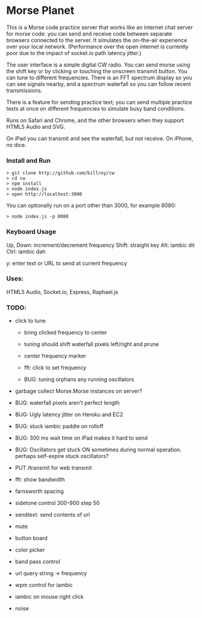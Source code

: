 # Morse Planet

This is a Morse code practice server that works like an internet chat server for morse code: you can send and receive code between separate browsers connected to the server.  It simulates the on-the-air experience over your local network.  (Performance over the open internet is currently poor due to the impact of socket.io path latency jitter.)

The user interface is a simple digital CW radio.  You can send morse using the shift key or by clicking or touching the onscreen transmit button.  You can tune to different frequencies.  There is an FFT spectrum display so you can see signals nearby, and a spectrum waterfall so you can follow recent transmissions.

There is a feature for sending practice text; you can send multiple practice texts at once on different frequencies to simulate busy band conditions.

Runs on Safari and Chrome, and the other browsers when they support HTML5 Audio and SVG.

On iPad you can transmit and see the waterfall, but not receive.  On iPhone, no dice.

### Install and Run

	> git clone http://github.com/billroy/cw
	> cd cw
	> npm install
	> node index.js
	> open http://localhost:3000

You can optionally run on a port other than 3000, for example 8080:

	> node index.js -p 8080

### Keyboard Usage

Up, Down: increment/decrement frequency
Shift: straight key
Alt: iambic dit
Ctrl: iambic dah

y: enter text or URL to send at current frequency


### Uses:

HTML5 Audio, Socket.io, Express, Raphael.js


### TODO:

- click to tune
	- bring clicked frequency to center

	- tuning should shift waterfall pixels left/right and prune
	- center frequency marker
	- fft: click to set frequency

	- BUG: tuning orphans any running oscillators

- garbage collect Morse.Morse instances on server?

- BUG: waterfall pixels aren't perfect length

- BUG: Ugly latency jitter on Heroku and EC2

- BUG: stuck iambic paddle on rolloff
- BUG: 300 ms wait time on iPad makes it hard to send

- BUG: Oscillators get stuck ON sometimes during normal operation.  perhaps self-expire stuck oscillators?

- PUT /transmit for web transmit

- fft: show bandwidth

- farnsworth spacing
- sidetone control 300-900 step 50	
- sendtext: send contents of url

- mute

- button board

- color picker
- band pass control
- url query string -> frequency
- wpm control for iambic
- iambic on mouse right click

- noise
